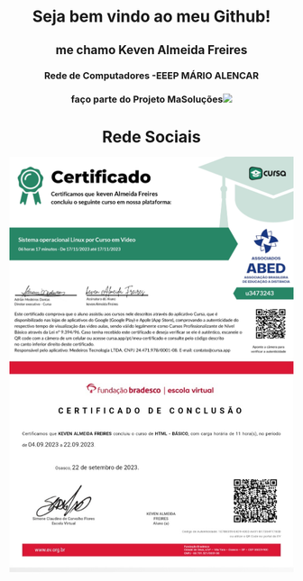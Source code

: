 <!DOCTYPE HTML>
<html>
<head>
</head>
<body>
<h1 align="center">Seja bem vindo ao meu Github! </h1>

<h2 align="center">me chamo Keven Almeida Freires</h2>
<h3 align="center">Rede de Computadores -EEEP MÁRIO ALENCAR</h3>
<h3 align="center">faço parte do Projeto MaSoluções<img id="img1" src="MASOLUCÕES.png" width="40px"></h3>

<h1 align="center">Rede Sociais</h1>

<img src="certificate_1700240516626.jpg" align="center">
<img src="20231117_190030_070103.jpg" align="center">
</body>
</html>